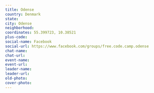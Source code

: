 ```yaml
---
title: Odense
country: Denmark
state: 
city: Odense
neighborhood: 
coordinates: 55.399723, 10.38521
plus-code:
social-name: Facebook
social-url: https://www.facebook.com/groups/free.code.camp.odense
chat-name:
chat-url:
event-name:
event-url:
leader-name:
leader-url:
old-photo: 
cover-photo:
---
```

